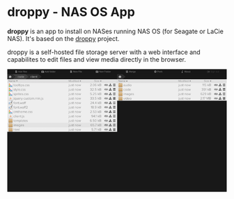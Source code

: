 droppy - NAS OS App
==================================

**droppy** is an app to install on NASes running NAS OS (for Seagate or LaCie NAS). It's based on the [droppy](https://github.com/silverwind/droppy) project.

droppy is a self-hosted file storage server with a web interface and capabilites to edit files and view media directly in the browser.

![Alt text](com.djailla.droppy/resources/screenshots/en/screenshot-1.png?raw=true "Screenshot")